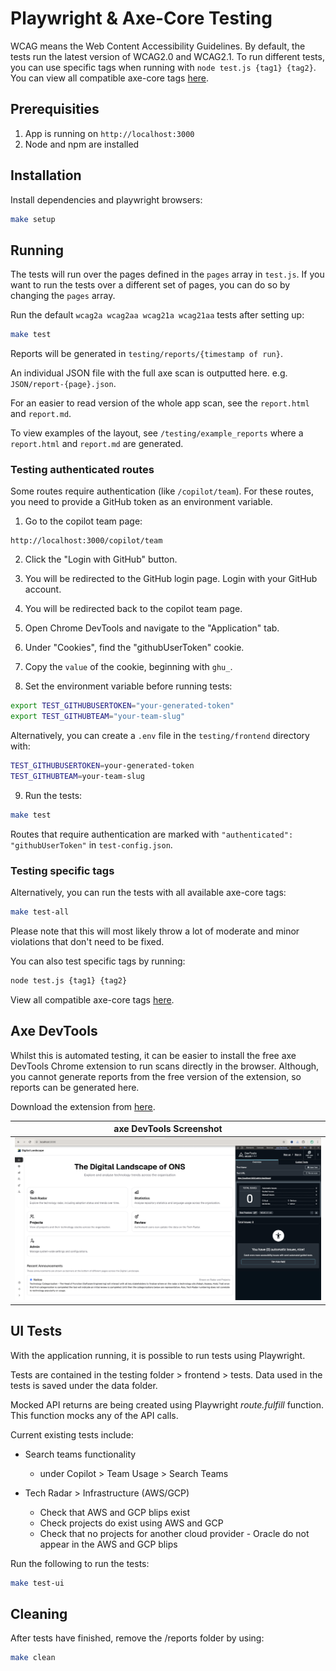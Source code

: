 # Playwright & Axe-Core Testing

WCAG means the Web Content Accessibility Guidelines. By default, the tests run the latest version of WCAG2.0 and WCAG2.1. To run different tests, you can use specific tags when running with `node test.js {tag1} {tag2}`. You can view all compatible axe-core tags [here](https://www.deque.com/axe/core-documentation/api-documentation/#axecore-tags).


## Prerequisities

1. App is running on `http://localhost:3000`
2. Node and npm are installed

## Installation

Install dependencies and playwright browsers:

```bash
make setup
```

## Running

The tests will run over the pages defined in the `pages` array in `test.js`. If you want to run the tests over a different set of pages, you can do so by changing the `pages` array.

Run the default `wcag2a wcag2aa wcag21a wcag21aa` tests after setting up:

```bash
make test
```

Reports will be generated in `testing/reports/{timestamp of run}`.

An individual JSON file with the full axe scan is outputted here. e.g. `JSON/report-{page}.json`.

For an easier to read version of the whole app scan, see the `report.html` and `report.md`.

To view examples of the layout, see `/testing/example_reports` where a `report.html` and `report.md` are generated.

### Testing authenticated routes

Some routes require authentication (like `/copilot/team`). For these routes, you need to provide a GitHub token as an environment variable.

1. Go to the copilot team page:

```http
http://localhost:3000/copilot/team
```

2. Click the "Login with GitHub" button.

3. You will be redirected to the GitHub login page. Login with your GitHub account.

4. You will be redirected back to the copilot team page.

5. Open Chrome DevTools and navigate to the "Application" tab.

6. Under "Cookies", find the "githubUserToken" cookie.

7. Copy the `value` of the cookie, beginning with `ghu_`.

8. Set the environment variable before running tests:

```bash
export TEST_GITHUBUSERTOKEN="your-generated-token"
export TEST_GITHUBTEAM="your-team-slug"
```

Alternatively, you can create a `.env` file in the `testing/frontend` directory with:

```bash
TEST_GITHUBUSERTOKEN=your-generated-token
TEST_GITHUBTEAM=your-team-slug
```

9. Run the tests:

```bash
make test
```

Routes that require authentication are marked with `"authenticated": "githubUserToken"` in `test-config.json`.

### Testing specific tags

Alternatively, you can run the tests with all available axe-core tags:

```bash
make test-all
```

Please note that this will most likely throw a lot of moderate and minor violations that don't need to be fixed.

You can also test specific tags by running:

```bash
node test.js {tag1} {tag2}
```

View all compatible axe-core tags [here](https://www.deque.com/axe/core-documentation/api-documentation/#axecore-tags).


## Axe DevTools

Whilst this is automated testing, it can be easier to install the free axe DevTools Chrome extension to run scans directly in the browser. Although, you cannot generate reports from the free version of the extension, so reports can be generated here.

Download the extension from [here](https://chromewebstore.google.com/detail/axe-devtools-web-accessib/lhdoppojpmngadmnindnejefpokejbdd).

| axe DevTools Screenshot |
| --- |
| ![axe devtools extension](./axe-tools-screenshot.png) |

## UI Tests

With the application running, it is possible to run tests using Playwright. 

Tests are contained in the testing folder > frontend > tests. Data used in the tests is saved under the data folder.

Mocked API returns are being created using Playwright <i>route.fulfill</i> function. This function mocks any of the API calls.

Current existing tests include:

- Search teams functionality

    -   under Copilot  > Team Usage > Search Teams 

- Tech Radar > Infrastructure (AWS/GCP) 

    - Check that AWS and GCP blips exist
    - Check projects do exist using AWS and GCP
    - Check that no projects for another cloud provider - Oracle do not appear in the AWS and GCP blips

Run the following to run the tests:

```bash
make test-ui
```

## Cleaning

After tests have finished, remove the /reports folder by using:

```bash
make clean
```